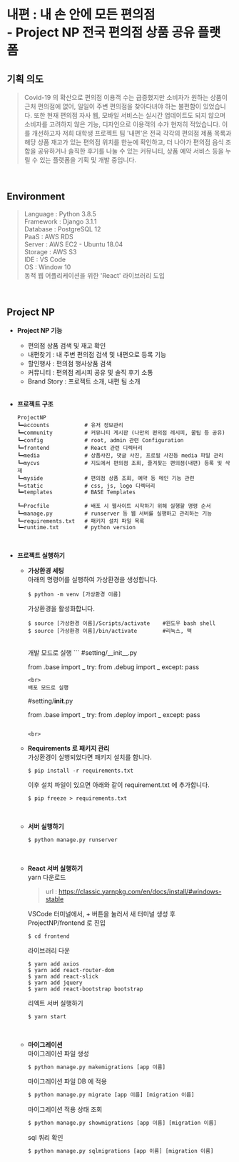 # **내편** : 내 손 안에 모든 편의점 <br>- Project NP 전국 편의점 상품 공유 플랫폼

## 기획 의도

> Covid-19 의 확산으로 편의점 이용객 수는 급증했지만 소비자가 원하는 상품이 근처 편의점에 없어, 일일이 주변 편의점을 찾아다녀야 하는 불편함이 있었습니다. 또한 현재 편의점 자사 웹, 모바일 서비스는 실시간 업데이트도 되지 않으며 소비자를 고려하지 않은 기능, 디자인으로 이용객의 수가 현저히 적었습니다.
> 이를 개선하고자 저희 대학생 프로젝트 팀 '내편'은 전국 각각의 편의점 제품 목록과 해당 상품 재고가 있는 편의점 위치를 한눈에 확인하고, 더 나아가 편의점 음식 조합을 공유하거나 솔직한 후기를 나눌 수 있는 커뮤니티, 상품 예약 서비스 등을 누릴 수 있는 플랫폼을 기획 및 개발 중입니다.

<br/>

## Environment

> Language : Python 3.8.5 <br/>
> Framework : Django 3.1.1 <br/>
> Database : PostgreSQL 12<br/>
> PaaS : AWS RDS<br/>
> Server : AWS EC2 - Ubuntu 18.04 <br/>
> Storage : AWS S3<br/>
> IDE : VS Code <br/>
> OS : Window 10<br/>
> 동적 웹 어플리케이션을 위한 'React' 라이브러리 도입
> <br>

<br/>

## Project NP

- **Project NP 기능**

  - 편의점 상품 검색 및 재고 확인
  - 내편찾기 : 내 주변 편의점 검색 및 내편으로 등록 기능
  - 할인행사 : 편의점 행사상품 검색
  - 커뮤니티 : 편의점 레시피 공유 및 솔직 후기 소통
  - Brand Story : 프로젝트 소개, 내편 팀 소개
    <br>
    <br>

- **프로젝트 구조**

  ```
  ProjectNP
  ┗━accounts           # 유저 정보관리
  ┗━community          # 커뮤니티 게시판 (나만의 편의점 레시피, 꿀팁 등 공유)
  ┗━config             # root, admin 관련 Configuration
  ┗━frontend           # React 관련 디렉터리
  ┗━media              # 상품사진, 댓글 사진, 프로필 사진등 media 파일 관리
  ┗━mycvs              # 지도에서 편의점 조회, 즐겨찾는 편의점(내편) 등록 및 삭제
  ┗━myside             # 편의점 상품 조회, 예약 등 메인 기능 관련
  ┗━static             # css, js, logo 디렉터리
  ┗━templates          # BASE Templates

  ┗━Procfile           # 배포 시 웹사이트 시작하기 위해 실행할 명령 순서
  ┗━manage.py          # runserver 등 웹 서버를 실행하고 관리하는 기능
  ┗━requirements.txt   # 패키지 설치 파일 목록
  ┗━runtime.txt        # python version
  ```

  <br>

- **프로젝트 실행하기**

  - **가상환경 세팅**<br>
    아래의 명령어를 실행하여 가상환경을 생성합니다.

    ```
    $ python -m venv [가상환경 이름]
    ```

    가상환경을 활성화합니다.

    ```
    $ source [가상환경 이름]/Scripts/activate    #윈도우 bash shell
    $ source [가상환경 이름]/bin/activate        #리눅스, 맥
    ```

     <br>
     개발 모드로 실행
     ```
     #setting/__init__.py

    from .base import _
    try:
    from .debug import _
    except:
    pass

    ```
    <br>
    배포 모드로 실행
    ```

    #setting/**init**.py

    from .base import _
    try:
    from .deploy import _
    except:
    pass

    ```

    <br>

    ```

  - **Requirements 로 패키지 관리** <br>
    가상환경이 실행되었다면 패키지 설치를 합니다.

    ```
    $ pip install -r requirements.txt
    ```

    이후 설치 파일이 있으면 아래와 같이 requirement.txt 에 추가합니다.

    ```
    $ pip freeze > requirements.txt
    ```

     <br>

  - **서버 실행하기**

    ```python
    $ python manage.py runserver
    ```

     <br>

  - **React 서버 실행하기** <br>
    yarn 다운로드<br>

    > url : https://classic.yarnpkg.com/en/docs/install/#windows-stable

    VSCode 터미널에서, + 버튼을 눌러서 새 터미널 생성 후
    ProjectNP/frontend 로 진입

    ```
    $ cd frontend
    ```

    라이브러리 다운

    ```
    $ yarn add axios
    $ yarn add react-router-dom
    $ yarn add react-slick
    $ yarn add jquery
    $ yarn add react-bootstrap bootstrap
    ```

    리엑트 서버 실행하기

    ```
    $ yarn start
    ```

     <br>

  - **마이그레이션** <br>
    마이그레이션 파일 생성

    ```python
    $ python manage.py makemigrations [app 이름]
    ```

    마이그레이션 파일 DB 에 적용

    ```python
    $ python manage.py migrate [app 이름] [migration 이름]
    ```

    마이그레이션 적용 상태 조회

    ```python
    $ python manage.py showmigrations [app 이름] [migration 이름]
    ```

    sql 쿼리 확인

    ```python
    $ python manage.py sqlmigrations [app 이름] [migration 이름]
    ```
